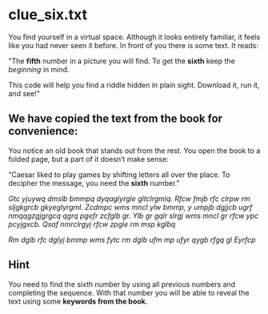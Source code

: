 # clue_six.txt

You find yourself in a virtual space. Although it looks entirely familiar, it feels like you had never seen it before. In front of you there is some text. It reads:

"The **fifth** number in a picture you will find. To get the **sixth** keep the _beginning_ in mind.

This code will help you find a riddle hidden in plain sight. Download it, run it, and see!"

## We have copied the text from the book for convenience:

You notice an old book that stands out from the rest. You open the book to a folded page, but a part of it doesn’t make sense:

“Caesar liked to play games by shifting letters all over the place. To decipher the message, you need the **sixth** number."

_Gtc yjuywq dmslb bmmpq dyqaglyrgle gltclrgmlq. Rfcw fmjb rfc clrpw rm sljgkgrcb gkyeglyrgml. Zcdmpc wms mncl ylw bmmp, y umpjb dgjjcb ugrf nmqqgzgjgrgcq qgrq pgefr zcfglb gr. Ylb gr gqlr slrgj wms mncl gr rfcw ypc pcyjgxcb. Qsaf nmrclrgyj rfcw zpgle rm msp kglbq_

_Rm dglb rfc dglyj bmmp wms fytc rm dglb ufm mp ufyr qygb rfgq gl Eyrfcp_

## Hint

You need to find the sixth number by using all previous numbers and completing the sequence. With that number you will be able to reveal the text using some **keywords from the book.**
